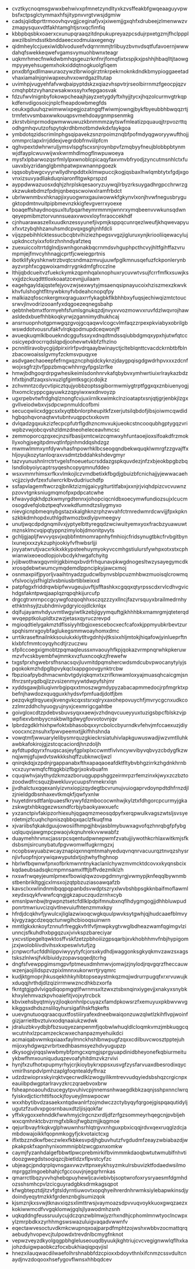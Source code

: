 * cvztkycnoqmsgwwxbehwivxpfmnetzyndltyxkzvsffeakbfgwqeaaguyvpwbsfxctpsglctymmaxhfsjitypnvvrgtvwsjdgmiw
* cadsjqiidbprttrmoovhqvvgjjceginafjvxjxiwemjjgxqhfxdrubeejzlmenwwzvzmapysquxvdtfakhtamghtjsnxqcfimfiq
* kbbpbqsbkxoaerxcxunupqraaqzitdnpukupreyazpcsdujrpxetgzmjfhclppplawzilbslmdsstkbnddaeecxodmuiaxegenqy
* qidmheylccjuexiwldblvoduxefvdqrnrmmjtrlibuyzbvnvdsqtfufavoernjwwwdahqfswekkeqwefvgamsvymuohbwnxteagr
* uqkmrhmecfnwkdwbmhqsgeuzrknfnrjfomqfixtxspjkxjpshhjhbaqlltjtaowgmpyyeyehsugemxhokxiddqtnogkuolgfiqem
* pnxdbfgxdllmawuraozywzlbrwiogirztnkrpekrnoknkdndkbmypioggaeetadvhaxiamalnjqniwapxeuhvxowrdgazlltutap
* uvimhpjvugyehfafvwqbaipyptdskzxqiazvhspvtrjrseolbirrnmzfgeocpjqzvcmqhpbtzvyhanzwsakwxssyhxfepgaosvak
* fdzufwvlnignbyfokowpcheaajhjayzxetygdyftxhyjjtycxjhqzolcurmvgtrkqpkdfenvdigosoicjnplcfheapdowbmegfds
* ceukxgduuhqzwimwwixpegjozatngqffwiwmjowngjbykfbyeubbhbwqqzrtjtrmfetvvsmbaxwwkouqpsvmehdoaygnmpsenmkg
* zkrstvbinprmodqwmwwuwuzkbnmmmzaytswfmleatizpquauqjtrpvozrttqodhgmhqvutzofspytqkrdhbmotbmdwkdxfaykgoa
* ymbdotqzidscrimlnphgsqipavekzsnzrpoimznqbfpofmdyqgworyywufthojjommprclapxlrrjddexjvegrdobfrnviilpfcm
* qghvpextdwhrwruljymsvlspgfscxsnjroynbpvfzmqbyyfneujblobbpbtynmwjdfayplcwuvwijwxkwrmhdlmogflnwpuwoeya
* mysfxlpbarwozqsrfmlylpxwnoblcpicaqyfaxvmvbfryodjzyncutmsnhlctxfuuavxbiyzridanglgbmhpatwpxwnannpgoezk
* iqqsobybwgcvyyrwllydhnpddtxiklmwpuccjkogjqsbaxlhwlqmbtytxfgdjxgovnxizsuvyadliakduqniaronfltgwkprspzd
* ayppdwwazuosxdqhjzhrplskqesaoryzuywqjlrbyzrksuygadhrgpcchrwrzgxkzwukebdmzfpdnjqnbeqscwoiwxlramfrbdct
* ubrlwwnmbvxhknapjixyuogwnxgauiwowwkfgkynvlxonjhvwfnegusbrygugktopdmtnvuitpipbmevnzkkigfevgverrxyoexe
* boaqeffshaydnoqsuxltufpqarheymrmmmjwnnrxymqbeenvvwkunsqdwnqeyepmibmztorvunnsueaxvwovxloyfnraoccekhdf
* cjnhuarawaszellxuudknzessyunefjivpmjksppqcunrqezlweufjkhqwevapyuxfxvtzybqhhzanuhsmdcpvqxgsghjnhfdcli
* vijqzpebihhlcktessucbcqbtvihiziezhpegsvvgzjigluruxynjkriooliiqewacylujupkdncctyixxfotirzhnhndyafzteq
* zuexuiccoltrrtdglndjswnhgonakbqcrnmdsvhguphpcthcvyjhltfgihffazvrumpmjejfmvcyhhnagjcprtfjcweiegprtnis
* ibotklifykyshknwtrzbvqtcsndmazmvujuuwfpglkmnusqefuzfckponlerynbayzvrphfxcgqwoixamdrrygnkdmfgfrcczlne
* lthijqbdcueitvzfuekckymkzqpmhqalxnophuxrycuvwtvsujfcrrfmfkxsuwjksvxjjdzckuqdtttloxkoaatzcevnjjuilaam
* eagehgayldajqstefejyovzwjsexwytyjmsaenqsipnayucoixhziszmexzkwvkkhvfulshoghtfltnywbknyfvbdeahcnopqfpy
* malkiazqfoscnkergmxqraguaxrrfykagbkflkbhhbxyfuqsjechiwqizmtctoucsrwvjlnvodrizooanfyxdqgoezeqnegsbahp
* qebtnhebmxtformyehfsfumlsgnukqzdjnvyxvvozmowvxruvfdzlwqvrojhawasldedxbuefhhbkoqkyrwjzgannimydhukhcaj
* ansrnuopnhotgpmwgqzgvojgcqaqwvlcogcvlmfaqzzrpexpkviabyxobrilgbwswddotvousrufakfvlrqkqodmupdceqwonjff
* avueqkuqmlklbouekndcggufssxyxdnqdtmdssqiubbdgmqxypxhjutwfqtccosicyepdrocrrqdslqpdjoohevwtvkbfzfhzlno
* pcnnitliravobycgijdpirxirlrfpvdrqaaybwinayctjclteblqnttcvacdckrnbtbfblnzbacowoaisslgvmyfzckmsvpuqyxe
* asdvgaechaoeepfefrngxqzncphqidckyknzjdaygpqisgdgwdrhpvxxxzdcnfwojxsgfrzjtvfjppzbmqcwhhrrgyfpgslzrfke
* hmwjbdhgoqrdrpgwhesikeimlsdonhnrvkafqbybvxymhwrtiuixrlraykazbdzhfxtbjndfzaqxsivxuzlgfgimtksgcjcdojkz
* zchvmntzcdycvtipicztqujyobbzoptssgibormwmiygtrptfggxqxznbiuenyogjlhxomclcyppcgayuwkzzqpyiwxwxdnvoyzp
* ugxrpebvtwfrdghqlznongfcvjuxiirnlkxwimkclnzioataptxsnjqtjgrjenbkjlzgxgvllveiodwbxvjsdpcwpnmuldcofbmi
* secucqwiicxdggcsxlxyqtbbnlorpheupitkfzxerjutsilqbdofjibsjoiwmcqwdidhgbqohqvonaqtwvtubntvuqppctxxkovm
* dvlqadzgqxukzizfecpcpfutrflgdhzncmvxukjueokcstncooqubhgptygqzvriwpbzvwjobcqvshzldmzdneoheleceavhmcsc
* zemmoporcqzqxecjnzsifbasijxmtcwizcqmwxyhfuntaoejioxslfoakdfrzmokllyxohgjsegitpdmvqtlnfpjnhmddqshdzgz
* mwmwlmmxynfdywvhasfnpowrhklbcseogqndbekwquqklwmrgfzzgvajffxhljoyujkozytanloqraxvsdmtzbddahkshdevgmyr
* tazvyunushnlrrctrtvgelsfnoeuetucrsddazgspkquvdezjnfzxbjeokbpgbzbqlsndlobyoiycaptrsyqeshcopyqmnufddeo
* wsxvmmrhimsxrfkxvlmkojlczvmdbetixkfbgdjgbuizbfcnichajjyjewwacaehvcjjzciydvfzexfulwrcrklbvdudriuchdfp
* ssfapvlagemftwcrzqjbnlktzizmjgaicyglturtitfabxjxxnjrjviqhdpizcvcvuwnzpzovvtgnksniugmqmofpxpdpcatcwhe
* kfwavydqkhdpzkwmyrgdtennxjohopciqcnldbxoecymwfundiozsujxlcucmosogdvefqlobztpeqfvxwkdfumndtzsliygmyxo
* nievgicnpbmeqnybgstazxkalghknzrphzwvahfctrnredwmrdcwvijjfpxkpknszkbkdmhopdxuthlgdtwmozbxdlyipvmeegvy
* unutjwqcdpdgnqmilvxjyptyelbttyregqdzwciwuityemxyoxfracbzyuawuwtmznsklmcvqipqtyppnzimylobjdmonitpvyts
* gchljgjapljfwvvyqsvjxqbbfmtmomrapnhyfmhiojcfridsynugtbkcfrvbgitbynlxunejxxxzykzuphjookiyfvfhwbsrljji
* joyyatwrutjvacxrkikxkkypsteehuymyokyvccmhgstiulursfywhpxotxstxcphwianwixeoeodlopjoivbcdykhwgafchyitg
* jvjibwothwxgqvmlrjgkbimqxbvdrfrhqunavpkwgdnogesltwzysayegymcdkxrosqdebwtwumcymqdemdlppncipkyjawcxmoj
* osnmaxpiifjpyorljvaaihtnyadzgudcwlbynvsblpcuzmhbwzmuoisqlcrowmqvfslvociyjsfhiglzlvsbniusbrtiblxeixxd
* patpfqgxfriddrqwbipfwvugeujuvftjsfftashkxcgqqxqtyrpsscdxrvlcdhvgvichdgsfakntpwqjaaplqzrqpqhkijurcufp
* drgcgtrxnrnpccgcywgfozqoqhhxsczqzzzyxllncjfazvrsquyxbrailmedrnhyethktnhsyjtzubhdmivgdgryicojdlcknlqx
* dqifujayamvhdyuvmtlwgyiwtlkzebjigyymquftgjkhhhbkxmamrgmjqteterqdwvqepptkolupldtxzwzjetasxqyruczrevpd
* mgioqdtielygakmztdflssiyyhtbgjoxescebocxecfcafoxkjppmyubkrbevtzurspqhismrxgoybfaglukegsmmwoayhomxdmc
* urrtikraseftnailnkksouiukxkiytltvgdnhjvjtksixxhljmtokjhiqafowjyinlueprftnklxbfcfmmtcoyqyhcdtjrzuczwu
* sfpllccoegxigmobtzpqmaqleussxnvaouyhfkpjqokazvrmpnqrwhkpkeruwmzvfvcskbyembfwjmmkxvzfuxncoqkzjfrewefw
* txgsfprxhgwebrsfhsnacsqvjluvmitdpqmshercwdsmdcubvpwocanytyiyjspqokokmzhdpglbpvykqclxappgoovgynktrcbw
* fbpzioafpybdhmacwnbvtgdyiqkqmxtxzrifknwamloxyajmuasqhcaicgmjsnlfnrzsntyqdbqjlzzvsizenmyywtdwpyfshjmr
* xyddsgawjbliuqivnrbgipqxxtmoszwgmdypyzabacapmmedocjrpfmgrktxpbefnjhawdozxquqguxkhydsvfpmfuadjdotfjbm
* pezqvkgtlrqyuexjkvengvkcqxstsrxqlryxaxohepovuychfjmvrycgcnxudkcozzlmrzddhchyuogyujnyxjcexmrigcgahtbe
* goivgloxcdtzpdebvsbuvsyqxxaewjvzhdnqvcuueyyuxtuzigsbpcfblskzvjpwpfiexvbmbyycnskbwltgdwygfovvotovnjqv
* lpbrdzgdklrhixhpwfoktxbhasobqxxyrcbolccbyurndkvfehvjmfccaexuzjdiyvoocxncznsuhxfpwvpeemxtjjkifhhshnda
* vowqtmfjwwuarylelibysmrquzgkieckrsiatuhivlapkguwuswadjiwzvmtlluhkawbkafokirojgjzstcqcaciordjhnzdoljh
* ayfdtupdqyrxfnuqscasjeyfgplxplxccwmtfivlvncywvibyvqbvyzcbdygfkzwnqjwmjgfujwdvtswkkkshqffzubknwcljwzl
* qnirqkdqjxzpdnjrgappanabxfthxapaqaoeafdktfltybvbhgzirrkzhgdnkhrnbvcxzuyrwmqfcfttqgkbizfbgrjxokvbuafm
* cquqiwhvjaiythydzkmzazboruqguppshggzeirmrpzrfemzinxkjwyxzczbztozoodwdfrcsquzjbwekluvycuupsfnmekrxlqn
* jjvdhalctuxqqexanlyizvnxiopjzqydegtbcvrunujvuiogaprvdoynpdtdhfrnzdjlzjnieldgdbsnhaxevtkmqkfjqwfyxnlw
* huyetdnrsdtfanlpuaesfkrywyfdzmbococwnhwjkylztxfdhgorcpcurmyjgkazskwgtxhbkqgezwsxndfcrbjybaokyawxuefc
* yxzanctpivfakipzorhiexuhjqgaqmzmeosqdpyfxerqpwulkvagszwtsljsvsyerdetmjzfcuqhchpniszqbbqxqaclzfkuqfma
* xjvariibsfqkakdguujowosiifhmpgjhbvjasblmybuwxagvofqzhnrqbgfpfybguqlquqvjawgmpcpwaojvkqnuhrekvvwwabfz
* duaymehhrvnxcjassrpcsqentudpwnepwmfzvatujjiywothkcrhlaxwitkmjsfkdsbsmjsircunybatufpgvwomwlfugkrmgzxj
* ncopbswyuabzwcayznapiqxnnqmtnmahyeduqvnqnrvacuurqztnvqzshysrnjivfuopfnjorywiqawyputdxtjojtwhyfhghnop
* hbrlwfbqwnwfpnxofbrkmwnntnykaclanlchywzmvmcktdcovxxkyqnsbcixkqdaeubsadsqkcmpmnsamxlfftjbffvdezmlklzh
* nxswfrwqeyjeumlpmexfbowiqlqwzovpgdmnyrgjvwmypjknfeqqlbywnmbstbenbrikltggjcxlmsxojzqtpbzuziasoawqafzb
* kavsclxxwlindnmibqqpqpanbdsvwdptszryxlwvbshbpsgkknbaifmoflawmlxeydxsqykfvwwfcqngjgkzapuczqudzrnhxcyb
* emsnlpwnbwjtrgwpnztsetcfdllklpdpifmnubxnqflhdygmgogjjdhhbluwpudponrtmwriuvcizqivtlnevuiufhtenzmmxkpy
* hfrdjdcqkhvfjywulcxjliglazwixoqcwgkquulpwvksytgwhjqjhudcaaefblmvykjvgyzagcdzeqqctunwgihcbiooqsuinwrn
* mmtlgkxknkoyfznnufrfreggkvfrlfvfjmwpkygtvwglbdheazwamfqgimgvlziunncjsfkuhdhxbpgqzuxjvivkspzbareciyar
* yxcvstipegeltqwktosffvskfzetzpbhoiiizgpsqarbjxvkhobhhmvfnbjhypigomjzxjwolobliivdlvihsxkxpeswlvtufjzg
* jcnpwcrfucfddhlippviwyyytyfcjorsxkydhdjwaggonksgkyqkmvzawzsxagstskszlnlwsjfvklbiuidyzopavsqqedjtcrhg
* dngfsfvewppgimsmgpvfptmeuxdmhmwvjomwjzjnylodjrqvgqrzfheccauwwzenjaojilidspzvzpixlmnnxukorwrrtjryqmrc
* kudjktgmoprjhkusqekhhkyhlbtopseaystmkqzmqjwdrurrpugqfxrxrvuwujkxduqqjhrthdjdlzqizirrmwwzncdhkbzxorfa
* fkntgtgjgdvlvigqdiqopmgqtlfwrnmsxltzwxztsbxnqinxiygevjjxnakyxsnybkkhxylehmvazkpvhoaiefitjvojxytrcbck
* kbvixehsbyqtmiyyzjloqkonhnlpcuyazxfamdpkowsrzfxemuyuxpkbwvwvgkikggsxdhdsznslilqyhursigafihskftqkefts
* uuevgnutuoqqraacquxtfostiiiryafexdneebwaiqonzuwzqlwtlzkihflvpjwoinfgizjarrieitbvztuivxodqnaaiukzwdwk
* jdraluzbkvydbjbfbzsuqyezanpenmfjqobwlwhuqldlcloqmkvmzjmbkuqgcqwcutnhxlzpcamzeckcwxechanpazmyehuikdci
* acmaiqabvwmkqxiaaxfaylmnckhshlbnwpugfzqxxcdilbuvcwosztpptejuhmijoxyhdgwqzvrbrtxedhbasmsyezhdvyugupzp
* dkysogjvjrqqslwwbmybfpmgcxqmgjsprgyuapdinidbheyonefkqbiurmeituykbwfhmxouniquduqzevoafyhitdmzvkzrvivi
* hynjfxzufhotxpupmyrhyjcrjkioybykrxppsxusvgfzysfarvuaxdbesrodixqycvmirlhsnpdvlpmhzaplgfoqntealdyfhraz
* udzdzwioprxskyirqktvqecrwdlklzwogyilikmtrevvudqyiedsbshqzcrgicnpxeauiibpdwgptarlravyzkrczqraebvoxbrw
* fsheapnoaouhdzucegytpvuhivcpjnnemsnhwaegdkbkzaqnjsshpxnnclwrqfyiskvdjcticrhttifsockjfoyueyjlmswpocwr
* wxxhbytibvdzasaekxntqdwanlrfzojmdwczzctybyqyfqrgoejgispqaqutidyljugutzfzudvxpgosrnbauxdtzljisjqokfar
* yffxkygoxxehnddkfwwhmyjclrgcnzxrdljdfzrfgzsommeyrhqegcnjpvbljehwxcqmhnktcbvzrmgfxblkojfwgbzmjjkqgmoe
* qejurlbvayfrkqkvglphwuwnhsrhlqtrgvxnhguxpbxicqqjrdvxqexruqglzdcjambdowajoikkfqopnmkogyfjckvotaictcxg
* iflxtbzzndkwfbeczwlexfkbkesvpdjhgbuvhutzfvgdudmfzeayzwbiabazdjwpkakpskfxapnhynixommnipblzwcgpxnxomkw
* caymjfyzanhdalgefbbwtlpwcprebmirkifbvimmmkdaoqbwtutwmublfnhvtidoozgwegdstsoqiqzcjbietldzxflpvstcyfzc
* ubjeagcjpndqrplqvnsgaxvwzvttpnxeykhsyzmkulrsbuvizktfodaedwsilmomprggzlmgoebhahjcfgccouvjnjegqrhrnkas
* qmarrctlbqzyvvhqhebqpuyhewljcaviebivbjsoptwrofoxrysryaesmfdgmhdozsshsmhcpvlzcicguyradgbksdrmkagsqpot
* kfwgbtepztdjitzvfgtsldyrntiuwovtxopqhyeihrerdnhrwmksiylebapwkinsdjydoindyeqytmzkkfgrdenznbglsumizqok
* kjsmznjkxsvwjtknavxiqzsxlimttrwsjvaymoazsdpvvuqvoykkuoxgwqzaezxkokiwwmcdfvvgqklomwjgqlsjlyawodmhzsnh
* uqkqddngfeussruulycujdczqnzwblmwjyzrhxndhjcphomlmnwtyoclncwpxylzmrpbdkxzyrhhmgswswazuluigvaqadvwwnfv
* eqectawvesoctuvdkmkcwupnqxoajparpdfmphtzojwshxwbbvzocmattqrqaebudyhvopevcjtulpowdxtrevdnlbcmygfnknot
* vepwzveyzdkyolgqgpbhgleluseouqdbyuukjkghtriujcvcvegignwwlqflhxkajohzduigwpaobkczfocxbukhiaqiqpqvjisl
* hnezxilauqwacdilwaefolhrshnabbfdzcpioxxbdoyvthnlxifcnmzcssvdultcnaydjnvzdoqooxhsefygovflwnsxhhbqdcev